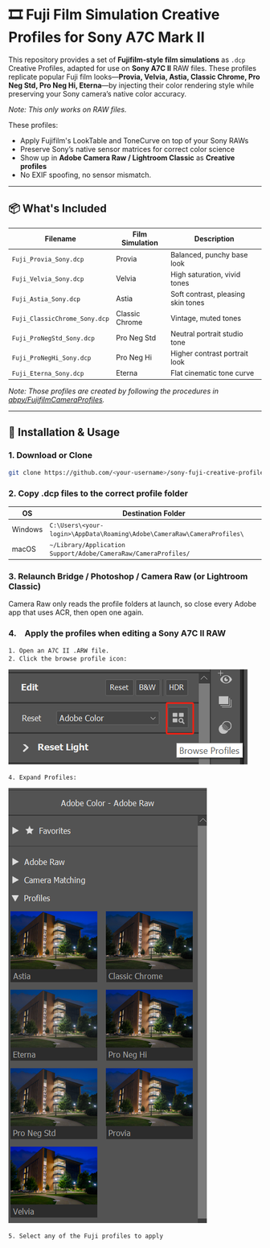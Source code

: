 # 🎞 Fuji Film Simulation Creative Profiles for Sony A7C Mark II

This repository provides a set of **Fujifilm-style film simulations** as `.dcp` Creative Profiles, adapted for use on **Sony A7C II** RAW files. These profiles replicate popular Fuji film looks—**Provia, Velvia, Astia, Classic Chrome, Pro Neg Std, Pro Neg Hi, Eterna**—by injecting their color rendering style while preserving your Sony camera’s native color accuracy.

*Note: This only works on RAW files.*

These profiles:
- Apply Fujifilm's LookTable and ToneCurve on top of your Sony RAWs
- Preserve Sony’s native sensor matrices for correct color science
- Show up in **Adobe Camera Raw / Lightroom Classic** as **Creative profiles**
- No EXIF spoofing, no sensor mismatch.  

---

## 📦 What's Included

| Filename | Film Simulation | Description |
|----------|------------------|-------------|
| `Fuji_Provia_Sony.dcp`         | Provia         | Balanced, punchy base look |
| `Fuji_Velvia_Sony.dcp`         | Velvia         | High saturation, vivid tones |
| `Fuji_Astia_Sony.dcp`          | Astia          | Soft contrast, pleasing skin tones |
| `Fuji_ClassicChrome_Sony.dcp`  | Classic Chrome | Vintage, muted tones |
| `Fuji_ProNegStd_Sony.dcp`      | Pro Neg Std    | Neutral portrait studio tone |
| `Fuji_ProNegHi_Sony.dcp`       | Pro Neg Hi     | Higher contrast portrait look |
| `Fuji_Eterna_Sony.dcp`         | Eterna         | Flat cinematic tone curve |

*Note: Those profiles are created by following the procedures in [abpy/FujifilmCameraProfiles](https://github.com/abpy/FujifilmCameraProfiles).*

---

## 🚀 Installation & Usage

### 1. Download or Clone
```bash
git clone https://github.com/<your-username>/sony-fuji-creative-profiles.git
```
### 2. Copy .dcp files to the correct profile folder

| OS      | Destination Folder                                              |
| ------- | --------------------------------------------------------------- |
| Windows | `C:\Users\<your-login>\AppData\Roaming\Adobe\CameraRaw\CameraProfiles\`|
| macOS   | `~/Library/Application Support/Adobe/CameraRaw/CameraProfiles/` |

### 3. Relaunch Bridge / Photoshop / Camera Raw (or Lightroom Classic)
Camera Raw only reads the profile folders at launch, so close every Adobe app that uses ACR, then open one again.

### 4. Apply the profiles when editing a Sony A7C II RAW
```
1. Open an A7C II .ARW file.
2. Click the browse profile icon:
```
![image](images/browse.png)
```
4. Expand Profiles:
```
![image](images/profile.png)
```
5. Select any of the Fuji profiles to apply
```
